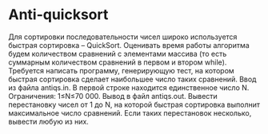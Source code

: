 # Anti-quicksort
Для сортировки последовательности чисел широко используется быстрая сортировка – QuickSort. Оценивать время работы алгоритма будем количеством сравнений с элементами массива (то есть суммарным количеством сравнений в первом и втором while). Требуется написать программу, генерирующую тест, на котором быстрая сортировка сделает наибольшее число таких сравнений.
Ввод из файла antiqs.in. В первой строке находится единственное число N.
Ограничения: 1≤N≤70 000.
Вывод в файл antiqs.out. Вывести перестановку чисел от 1 до N, на которой быстрая
сортировка выполнит максимальное число сравнений. Если таких перестановок несколько, вывести любую из них.
